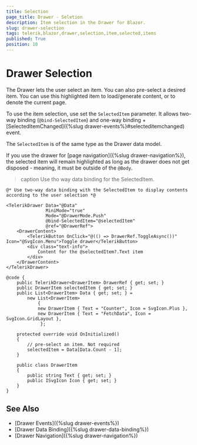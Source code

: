```yaml
---
title: Selection
page_title: Drawer - Seletion
description: Item selection in the Drawer for Blazor.
slug: drawer-selection
tags: telerik,blazor,drawer,selection,item,selected,items
published: True
position: 10
---
```


# Drawer Selection

The Drawer lets the user select an item. You can also pre-select a desired item. You can use this highlighted item to load/generate content, or to denote the current page.

To use the item selection, use set the `SelectedItem` parameter. It allows two-way binding (`@bind-SelectedItem`) and one-way binding + [SelectedItemChanged]({%slug drawer-events%}#selecteditemchanged) event.

The `SelectedItem` is of the same type as the Drawer data model.

If you use the drawer for [page navigation]({%slug drawer-navigation%}), the selected item will remain highlighted as long as the drawer does not get disposed - meaning, it must be outside of the `@Body`.

>caption Use tho way data binding for the SelectedItem.

````RAZOR
@* Use two-way data binding with the SelectedItem to display contents according to the user selection *@

<TelerikDrawer Data="@Data"
               MiniMode="true"
               Mode="@DrawerMode.Push"
               @bind-SelectedItem="@selectedItem"
               @ref="@DrawerRef">
    <DrawerContent>
        <TelerikButton OnClick="@(() => DrawerRef.ToggleAsync())" Icon="@SvgIcon.Menu">Toggle drawer</TelerikButton>
        <div class="text-info">
            Content for the @selectedItem?.Text item
        </div>
    </DrawerContent>
</TelerikDrawer>

@code {
    public TelerikDrawer<DrawerItem> DrawerRef { get; set; }
    public DrawerItem selectedItem { get; set; }
    public List<DrawerItem> Data { get; set; } =
        new List<DrawerItem>
            {
            new DrawerItem { Text = "Counter", Icon = SvgIcon.Plus },
            new DrawerItem { Text = "FetchData", Icon = SvgIcon.GridLayout },
             };

    protected override void OnInitialized()
    {
        // pre-select an item. Not required
        selectedItem = Data[Data.Count - 1];
    }

    public class DrawerItem
    {
        public string Text { get; set; }
        public ISvgIcon Icon { get; set; }
    }
}
````


## See Also

* [Drawer Events]({%slug drawer-events%})
* [Drawer Data Binding]({%slug drawer-data-binding%})
* [Drawer Navigation]({%slug drawer-navigation%})

